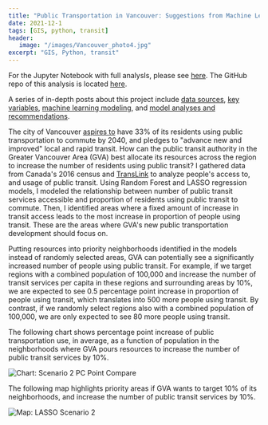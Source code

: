 ```yaml
---
title: "Public Transportation in Vancouver: Suggestions from Machine Learning Models"
date: 2021-12-1
tags: [GIS, python, transit]
header:
   image: "/images/Vancouver_photo4.jpg"
excerpt: "GIS, Python, transit"
---
```


For the Jupyter Notebook with full analysIs, please see [here](https://nbviewer.jupyter.org/github/ZIBOWANGKANGYU/Vancouver_transit/blob/master/Report.ipynb). The GitHub repo of this analysis is located [here](https://github.com/ZIBOWANGKANGYU/Vancouver_transit).  

A series of in-depth posts about this project include [data sources](https://zibowangkangyu.github.io/Vancouver_transit1/), [key variables](https://zibowangkangyu.github.io/Vancouver_transit2/), [machine learning modeling](https://zibowangkangyu.github.io/Vancouver_transit3/), and [model analyses and recommendations](https://zibowangkangyu.github.io/Vancouver_transit4/). 

The city of Vancouver [aspires to](https://vancouver.ca/files/cov/transportation-2040-plan.pdf) have 33% of its residents using public transportation to commute by 2040, and pledges to "advance new and improved" local and rapid transit. How can the public transit authority in the Greater Vancouver Area (GVA) best allocate its resources across the region to increase the number of residents using public transit? I gathered data from Canada's 2016 census and [TransLink](https://developer.translink.ca/servicesgtfs/gtfsdata) to analyze people's access to, and usage of public transit. Using Random Forest and LASSO regression models, I modeled the relationship between number of public transit services accessible and proportion of residents using public transit to commute. Then, I identified areas where a fixed amount of increase in transit access leads to the most increase in proportion of people using transit. These are the areas where GVA's new public transportation development should focus on. 

Putting resources into priority neighborhoods identified in the models instead of randomly selected areas, GVA can potentially see a significantly increased number of people using public transit. For example, if we target regions with a combined population of 100,000 and increase the number of transit services per capita in these regions and surrounding areas by 10%, we are expected to see 0.5 percentage point increase in proportion of people using transit, which translates into 500 more people using transit. By contrast, if we randomly select regions also with a combined population of 100,000, we are only expected to see 80 more people using transit.

The following chart shows percentage point increase of public transportation use, in average, as a function of population in the neighborhoods where GVA pours resources to increase the number of public transit services by 10%.

<img src="{{ site.url }}{{ site.baseurl }}/images/Vancouver_transit4/plots/X_2_percentage_point_increase_compare.png" alt="Chart: Scenario 2 PC Point Compare">

The following map highlights priority areas if GVA wants to target 10% of its neighborhoods, and increase the number of public transit services by 10%. 

<img src="{{ site.url }}{{ site.baseurl }}/images/Vancouver_transit4/plots/X_2_LASSO.png" alt="Map: LASSO Scenario 2">
